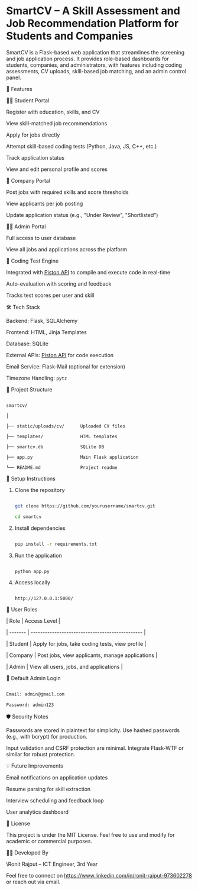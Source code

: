 

# SmartCV – A Skill Assessment and Job Recommendation Platform for Students and Companies


SmartCV is a Flask-based web application that streamlines the screening and job application process. It provides role-based dashboards for students, companies, and administrators, with features including coding assessments, CV uploads, skill-based job matching, and an admin control panel.


 🚀 Features


 🧑‍🎓 Student Portal


 Register with education, skills, and CV

 View skill-matched job recommendations

 Apply for jobs directly

 Attempt skill-based coding tests (Python, Java, JS, C++, etc.)

 Track application status

 View and edit personal profile and scores


 🏢 Company Portal


 Post jobs with required skills and score thresholds

 View applicants per job posting

 Update application status (e.g., "Under Review", "Shortlisted")


 👨‍💼 Admin Portal


 Full access to user database

 View all jobs and applications across the platform


 🧪 Coding Test Engine


 Integrated with [Piston API](https://github.com/engineer-man/piston) to compile and execute code in real-time

 Auto-evaluation with scoring and feedback

 Tracks test scores per user and skill


 🛠️ Tech Stack


 Backend: Flask, SQLAlchemy

 Frontend: HTML, Jinja Templates

 Database: SQLite

 External APIs: [Piston API](https://emkc.org/api/v2/piston/execute) for code execution

 Email Service: Flask-Mail (optional for extension)

 Timezone Handling: `pytz`


 📂 Project Structure


```

smartcv/

│

├── static/uploads/cv/      Uploaded CV files

├── templates/              HTML templates

├── smartcv.db              SQLite DB

├── app.py                  Main Flask application

└── README.md               Project readme

```


 🔧 Setup Instructions


1. Clone the repository


   ```bash

   git clone https://github.com/yourusername/smartcv.git

   cd smartcv

   ```


2. Install dependencies


   ```bash

   pip install -r requirements.txt

   ```


3. Run the application


   ```bash

   python app.py

   ```


4. Access locally


   ```

   http://127.0.0.1:5000/

   ```


 📝 User Roles


| Role    | Access Level                                    |

| ------- | ----------------------------------------------- |

| Student | Apply for jobs, take coding tests, view profile |

| Company | Post jobs, view applicants, manage applications |

| Admin   | View all users, jobs, and applications          |


 📌 Default Admin Login


```txt

Email: admin@gmail.com

Password: admin123

```


 🛡️ Security Notes


 Passwords are stored in plaintext for simplicity. Use hashed passwords (e.g., with bcrypt) for production.

 Input validation and CSRF protection are minimal. Integrate Flask-WTF or similar for robust protection.


 💡 Future Improvements


 Email notifications on application updates

 Resume parsing for skill extraction

 Interview scheduling and feedback loop

 User analytics dashboard


 📃 License


This project is under the MIT License. Feel free to use and modify for academic or commercial purposes.


👨‍💻 Developed By


\Ronit Rajput – ICT Engineer, 3rd Year

Feel free to connect on https://www.linkedin.com/in/ronit-rajput-973602278 or reach out via email.



